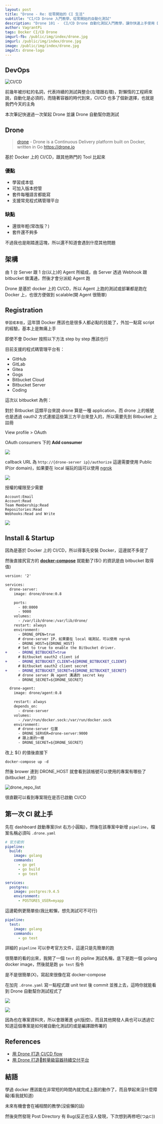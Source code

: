 ```yaml
---
layout: post
title: "Drone - Re: 從零開始的 CI 生活"
subtitle: "CI/CD Drone 入門教學，從零開始的自動化測試"
description: "Drone 101 -  CI/CD Drone 自動化測試入門教學，讓你快速上手使用 Drone，可以幫助你自動化測試，提高開發效率"
author: VagrantPi
tags: Docker CI/CD Drone
imgurl-fb: /public/img/index/drone.jpg
imgurl: /public/img/index/drone.jpg
image: /public/img/index/drone.jpg
imgalt: drone-logo
---
```


## DevOps

![CI/CD](https://dzone.com/storage/temp/7825454-screen-shot-2018-01-12-at-102231-am.png)

前幾年被炒紅的名詞，代表持續的測試與整合(左環跟右環)，對懶惰的工程師來說，自動化是必須的，而隨著容器的時代到來，CI/CD 也多了個新選擇，也就是我們今天的主角

本次筆記快速過一次架起 Drone 並讓 Drone 自動幫你跑測試

## Drone

> [drone](https://github.com/drone/drone) - Drone is a Continuous Delivery platform built on Docker, written in Go https://drone.io

基於 Docker 上的 CI/CD，跟其他熱門的 Tool 比起來

### 優點

- 學習成本低
- 可加入版本控管
- 套件每種語言都能寫
- 支援常見程式碼管理平台

### 缺點

- 還很年輕(常改版？)
- 套件還不夠多

不過我也是剛踏進這塊，所以還不知道會遇到什麼其他問題

## 架構

由 1 台 Server 跟 1 台(以上)的 Agent 所組成，由 Server 透過 Webhook 跟 bitbucket 做溝通，然後才會分派給 Agent 跑

Drone 是基於 docker 上的 CI/CD，所以 Agent 上跑的測試或部署都是跑在 Docker 上，也很方便做到 scalable(開 Agent 很簡單)

## Registration

`學習成本低`，這年頭 Docker 應該也是很多人都必點的技能了，外加一點寫 script 的經驗，基本上是無痛上手

即使不會 Docker 按照以下方法 step by step 應該也行

目前支援的程式碼管理平台有：

* GitHub
* GitLab
* Gitea
* Gogs
* Bitbucket Cloud
* Bitbucket Server
* Coding

這次以 bitbucket 為例：

對於 Bitbucket 這類平台來說 drone 算是一種 application，而 drone 上的帳號也是透過 oauth2 方式連接這些第三方平台來登入的，所以需要先到 Bitbucket 上註冊

View profile > OAuth 

OAuth consumers 下的 **Add consumer**

![](/public/img/post/drone/1.png)

callback URL 為 `http://{drone-server ip}/authorize`
這邊需要使用 Public IP(or domain)，如果要在 local 端玩的話可以使用 [ngrok](http://docs.drone.io/setup-with-ngrok/)

![](/public/img/post/drone/2.png)

授權的權限至少需要

```
Account:Email
Account:Read
Team Membership:Read
Repositories:Read
Webhooks:Read and Write
```

![](/public/img/post/drone/3.png)

## Install & Startup

因為是基於 Docker 上的 CI/CD，所以得事先安裝 Docker，這邊就不多提了

然後直接尻官方的 [**docker-compose**](http://docs.drone.io/install-for-bitbucket-cloud/) 就能動了(${} 的資訊是由 bitbucket 取得值)

```diff
version: '2'

services:
  drone-server:
    image: drone/drone:0.8

    ports:
      - 80:8000
      - 9000
    volumes:
      - /var/lib/drone:/var/lib/drone/
    restart: always
    environment:
      - DRONE_OPEN=true
      # drone-server IP，如果要在 local 端測試，可以使用 ngrok
      - DRONE_HOST=${DRONE_HOST}
      # Set to true to enable the Bitbucket driver.
+     - DRONE_BITBUCKET=true
      # Bitbucket oauth2 client id
+     - DRONE_BITBUCKET_CLIENT=${DRONE_BITBUCKET_CLIENT}
      # Bitbucket oauth2 client secret
+     - DRONE_BITBUCKET_SECRET=${DRONE_BITBUCKET_SECRET}
      # drone server 與 agent 溝通的 secret key
      - DRONE_SECRET=${DRONE_SECRET}

  drone-agent:
    image: drone/agent:0.8

    restart: always
    depends_on:
      - drone-server
    volumes:
      - /var/run/docker.sock:/var/run/docker.sock
    environment:
      # drone-server 位置
      - DRONE_SERVER=drone-server:9000
      # 跟上面的一樣
      - DRONE_SECRET=${DRONE_SECRET}
```

改上 ${} 的值後直接下

`docker-compose up -d`

然後 brower 連到 DRONE_HOST 就會看到該帳號可以使用的專案有哪些了(bitbucket 上的)

![drone_repo_list](/public/img/post/drone/4.png)

很直觀可以看到專案現在是否已啟動 CI/CD

## 第一次 CI 就上手

先在 dashboard 啟動專案(list 右方小圓點)，然後在該專案中新增 `pipeline`，檔案名稱必須叫 `.drone.yaml` 

```yaml
# 官方範例
pipeline:
  build:
    image: golang
    commands:
      - go get
      - go build
      - go test

services:
  postgres:
    image: postgres:9.4.5
    environment:
      - POSTGRES_USER=myapp
```

這邊範例更簡單些(我比較懶，想先測試可不可行)

```yaml
pipeline:
  test:
    image: golang
    commands:
      - go test
```

詳細的 `pipeline` 可以參考官方文件，這邊只是先簡單的跑

很簡單的看的出來，我開了一個 `test` 的 pipline 測試名稱，底下是跑一個 golang docker image，然後就是跑 `go test` 指令

是不是很簡單(X)，寫起來很像在寫 docker-compose

在加完 `.drone.yaml` 寫一點程式跟 unit test 後 commit 並推上去，這時你就能看到 Drone 自動幫你測試程式了

![](/public/img/post/drone/5.png)

![](/public/img/post/drone/6.png)

因為也在專案資料夾，所以會跟著進 git(版控)，而且其他開發人員也可以透過它知道這個專案是如何被自動化測試的或是編譯跟佈署的

## References

- [用 Drone 打造 CI/CD flow](https://medium.com/asiayo-engineering/%E7%94%A8-drone-%E6%89%93%E9%80%A0-ci-cd-flow-36b9d14c7620)
- [用 Drone 打造輕量級容器持續交付平台](https://www.slideshare.net/appleboy/drone-79506886)

## 結語

學過 docker 應該能在非常短的時間內就完成上面的動作了，而且學起來沒什麼障礙(看我就知道)

未來有機會會在補相關的教學(沒偷懶的話)

然後突然發現 Post Directory 有 Bug(反正也沒人發現，下次想到再修吧(つд⊂))


